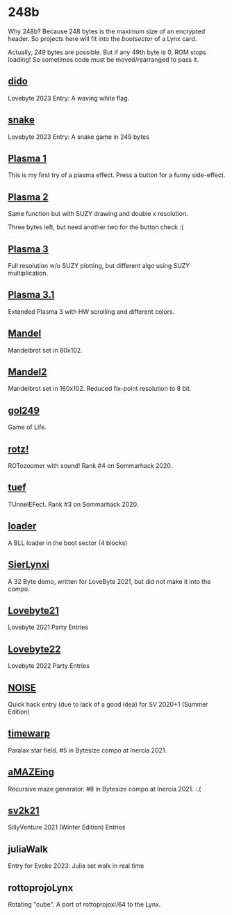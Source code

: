 # 248b

Why 248b? Because 248 bytes is the maximum size of an encrypted header.
So projects here will fit into the _bootsector_ of a Lynx card.

Actually, *249* bytes are possible. But if any 49th byte is 0, ROM stops loading!
So sometimes code must be moved/rearranged to pass it.

## [dido](dido)

Lovebyte 2023 Entry: A waving white flag.

## [snake](snake)

Lovebyte 2023 Entry: A snake game in 249 bytes

## [Plasma 1](plasma1)

This is my first try of a plasma effect. Press a button for a funny side-effect.

## [Plasma 2](plasma2)

Same function but with SUZY drawing and double x resolution.

Three bytes left, but need another two for the button check :(

## [Plasma 3](plasma3)

Full resolution w/o SUZY plotting, but different algo using SUZY multiplication.

## [Plasma 3.1](plasma3.1)

Extended Plasma 3 with HW scrolling and different colors.

## [Mandel](mandel)

Mandelbrot set in 80x102.

## [Mandel2](mandel2)

Mandelbrot set in 160x102. Reduced fix-point resolution to 8 bit.

## [gol249](gol249)

Game of Life.

## [rotz!](rotz)

ROTozoomer with sound! Rank #4 on Sommarhack 2020.

## [tuef](tuef)

TUnnelEFect. Rank #3 on Sommarhack 2020.

## [loader](loader)

A BLL loader in the boot sector (4 blocks)

## [SierLynxi](sierLynxi)

A 32 Byte demo, written for LoveByte 2021, but did not make it into the compo.

## [Lovebyte21](lovebyte21)

Lovebyte 2021 Party Entries

## [Lovebyte22](lovebyte22)

Lovebyte 2022 Party Entries

## [NOISE](noise)

Quick hack entry (due to lack of a good idea) for SV 2020+1 (Summer Edition)

## [timewarp](timewarp)

Paralax star field. #5 in Bytesize compo at Inercia 2021.

## [aMAZEing](aMAZEing)

Recursive maze generator. #8 in Bytesize compo at Inercia 2021. :.(

## [sv2k21](sv2k21)

SillyVenture 2021 (Winter Edition) Entries

## juliaWalk

Entry for Evoke 2023: Julia set walk in real time

## rottoprojoLynx

Rotating "cube". A port of rottoprojoxl/64 to the Lynx.